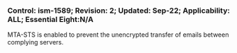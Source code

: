 ### Control: ism-1589; Revision: 2; Updated: Sep-22; Applicability: ALL; Essential Eight:N/A
<p>MTA-STS is enabled to prevent the unencrypted transfer of emails between complying servers.</p>